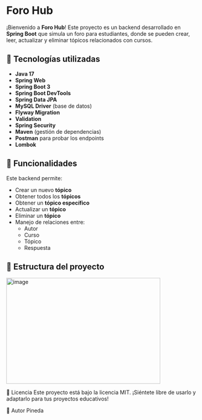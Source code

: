 # Foro Hub

¡Bienvenido a **Foro Hub**! Este proyecto es un backend desarrollado en **Spring Boot** que simula un foro para estudiantes, 
donde se pueden crear, leer, actualizar y eliminar tópicos relacionados con cursos.

## 🔹 Tecnologías utilizadas

- **Java 17**
- **Spring Web**
- **Spring Boot 3**
- **Spring Boot DevTools**
- **Spring Data JPA**
- **MySQL Driver** (base de datos)
- **Flyway Migration**
- **Validation**
- **Spring Security**
- **Maven** (gestión de dependencias)
- **Postman** para probar los endpoints
- **Lombok**
  
## 🔹 Funcionalidades

Este backend permite:

- Crear un nuevo **tópico**
- Obtener todos los **tópicos**
- Obtener un **tópico específico**
- Actualizar un **tópico**
- Eliminar un **tópico**
- Manejo de relaciones entre:
  - Autor
  - Curso
  - Tópico
  - Respuesta

## 🔹 Estructura del proyecto
<img width="407" height="280" alt="image" src="https://github.com/user-attachments/assets/c2cb4c31-d09c-4ae8-a29e-57495fe78376" />

🔹 Licencia
Este proyecto está bajo la licencia MIT. ¡Siéntete libre de usarlo y adaptarlo para tus proyectos educativos!

🔹 Autor
Pineda
